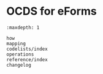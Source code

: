 # OCDS for eForms

```{toctree}
:maxdepth: 1

how
mapping
codelists/index
operations
reference/index
changelog
```
